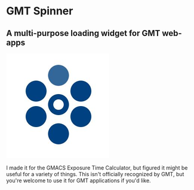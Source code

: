 # GMT Spinner
## A multi-purpose loading widget for GMT web-apps

![little example picture](thumbnail.jpg)

I made it for the GMACS Exposure Time Calculator, but figured it might be useful for a variety of things. This isn't officially recognized by GMT, but you're welcome to use it for GMT applications if you'd like.
